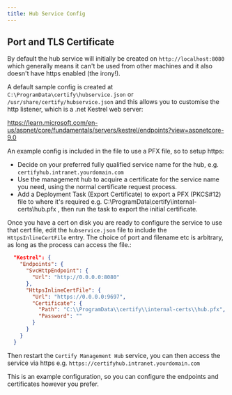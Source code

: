 ```yaml
---
title: Hub Service Config
---
```


## Port and TLS Certificate
By default the hub service will initially be created on `http://localhost:8080` which generally means it can't be used from other machines and it also doesn't have https enabled (the irony!).

A default sample config is created at `C:\ProgramData\certify\hubservice.json` or `/usr/share/certify/hubservice.json` and this allows you to customise the http listener, which is a .net Kestrel web server:

https://learn.microsoft.com/en-us/aspnet/core/fundamentals/servers/kestrel/endpoints?view=aspnetcore-9.0


An example config is included in the file to use a PFX file, so to setup https:

- Decide on your preferred fully qualified service name for the hub, e.g. `certifyhub.intranet.yourdomain.com`
- Use the management hub to acquire a certificate for the service name you need, using the normal certificate request process.
- Add a Deployment Task (Export Certificate) to export a PFX (PKCS#12) file to where it's required e.g. C:\ProgramData\certify\internal-certs\hub.pfx , then run the task to export the initial certificate.

Once you have a cert on disk you are ready to configure the service to use that cert file, edit the `hubservice.json` file to include the `HttpsInlineCertFile` entry. The choice of port and filename etc is arbitrary, as long as the process can access the file.:

```json
  "Kestrel": {
    "Endpoints": {
      "SvcHttpEndpoint": {
        "Url": "http://0.0.0.0:8080"
      },
      "HttpsInlineCertFile": {
        "Url": "https://0.0.0.0:9697",
        "Certificate": {
          "Path": "C:\\ProgramData\\certify\\internal-certs\\hub.pfx",
          "Password": ""
        }
      }
    }
  }
  ```

Then restart the `Certify Management Hub` service, you can then access the service via https e.g. `https://certifyhub.intranet.yourdomain.com`

This is an example configuration, so you can configure the endpoints and certificates however you prefer.